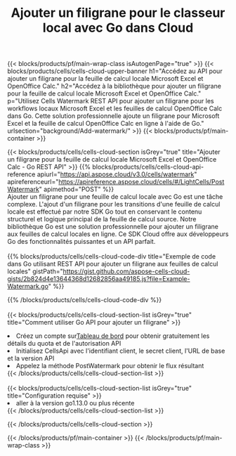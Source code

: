 ﻿---
title:  Ajouter un filigrane pour le classeur local avec Go dans Cloud
description: API et SDK Cloud pour ajouter un filigrane pour Microsoft Excel et OpenOffice Calc avec Go. Ajout d'un filigrane pour les feuilles de calcul locales par le SDK Cells Cloud API pour Go.
---
{{< blocks/products/pf/main-wrap-class isAutogenPage="true" >}}
{{< blocks/products/cells/cells-cloud-upper-banner h1="Accédez au API pour ajouter un filigrane pour la feuille de calcul locale Microsoft Excel et OpenOffice Calc." h2="Accédez à la bibliothèque pour ajouter un filigrane pour la feuille de calcul locale Microsoft Excel et OpenOffice Calc." p="Utilisez Cells Watermark REST API pour ajouter un filigrane pour les workflows locaux Microsoft Excel et les feuilles de calcul OpenOffice Calc dans Go. Cette solution professionnelle ajoute un filigrane pour Microsoft Excel et la feuille de calcul OpenOffice Calc en ligne à l\'aide de Go." urlsection="background/Add-watermark/" >}}
{{< blocks/products/pf/main-container >}}

{{< blocks/products/cells/cells-cloud-section isGrey="true" title="Ajouter un filigrane pour la feuille de calcul locale Microsoft Excel et OpenOffice Calc - Go REST API" >}}
{{% blocks/products/cells/cells-cloud-api-reference apiurl="https://api.aspose.cloud/v3.0/cells/watermark" apireferenceurl="https://apireference.aspose.cloud/cells/#/LightCells/PostWatermark" apimethod="POST" %}}
<br/>
Ajouter un filigrane pour une feuille de calcul locale avec Go est une tâche complexe. L'ajout d'un filigrane pour les transitions d'une feuille de calcul locale est effectué par notre SDK Go tout en conservant le contenu structurel et logique principal de la feuille de calcul source. Notre bibliothèque Go est une solution professionnelle pour ajouter un filigrane aux feuilles de calcul locales en ligne. Ce SDK Cloud offre aux développeurs Go des fonctionnalités puissantes et un API parfait.
<br/>
<br/>
{{% blocks/products/cells/cells-cloud-code-div title="Exemple de code dans Go utilisant REST API pour ajouter un filigrane aux feuilles de calcul locales" gistPath="https://gist.github.com/aspose-cells-cloud-gists/2b824d4e13644368d12682856aa49185.js?file=Example-Watermark.go" %}}
  
{{% /blocks/products/cells/cells-cloud-code-div %}}
<br/>
<br/>
{{< blocks/products/cells/cells-cloud-section-list isGrey="true" title="Comment utiliser Go API pour ajouter un filigrane" >}}
<li> Créez un compte sur<a href="https://dashboard.aspose.cloud/">Tableau de bord</a> pour obtenir gratuitement les détails du quota et de l'autorisation API</li>
<li>Initialisez CellsApi avec l'identifiant client, le secret client, l'URL de base et la version API</li>
<li>Appelez la méthode PostWatermark pour obtenir le flux résultant</li>
{{< /blocks/products/cells/cells-cloud-section-list >}}
<br/>
<br/>
{{< blocks/products/cells/cells-cloud-section-list isGrey="true" title="Configuration requise" >}}
<li>aller à la version go1.13.0 ou plus récente</li>
{{< /blocks/products/cells/cells-cloud-section-list >}}

{{< /blocks/products/cells/cells-cloud-section >}}

{{< /blocks/products/pf/main-container >}}
{{< /blocks/products/pf/main-wrap-class >}}

